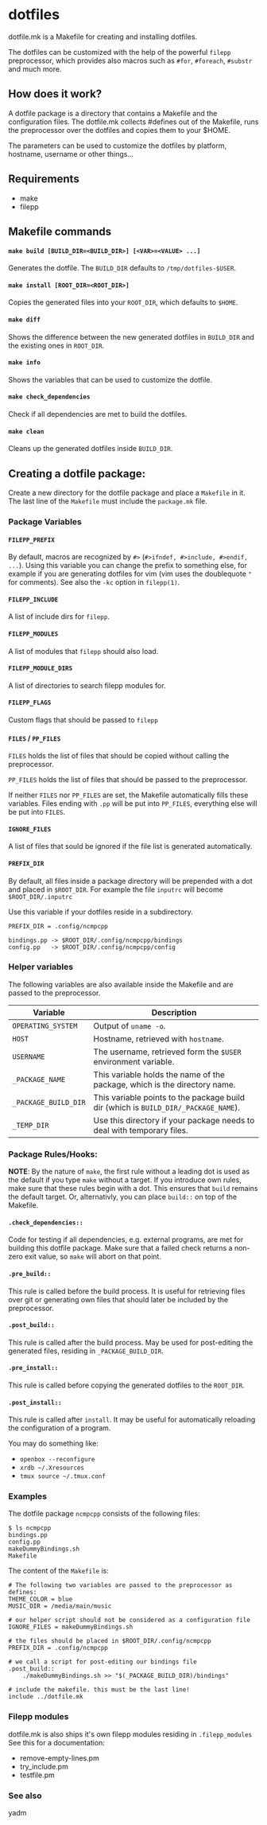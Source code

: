 # dotfiles

dotfile.mk is a Makefile for creating and installing dotfiles.

The dotfiles can be customized with the help of the powerful `filepp` preprocessor, which provides
also macros such as `#for`, `#foreach`, `#substr` and much more.

## How does it work?
A dotfile package is a directory that contains a Makefile and the configuration files.
The dotfile.mk collects #defines out of the Makefile, runs the preprocessor over the dotfiles and copies them to your $HOME.

The parameters can be used to customize the dotfiles by platform, hostname, username or other things...

## Requirements
- make
- filepp

## Makefile commands

#### `make build [BUILD_DIR=<BUILD_DIR>] [<VAR>=<VALUE> ...]`
Generates the dotfile. The `BUILD_DIR` defaults to `/tmp/dotfiles-$USER`.

#### `make install [ROOT_DIR=<ROOT_DIR>]`
Copies the generated files into your `ROOT_DIR`, which defaults to `$HOME`.

#### `make diff`
Shows the difference between the new generated dotfiles in `BUILD_DIR` and the existing ones in `ROOT_DIR`.

#### `make info`
Shows the variables that can be used to customize the dotfile.

#### `make check_dependencies`
Check if all dependencies are met to build the dotfiles.

#### `make clean`
Cleans up the generated dotfiles inside `BUILD_DIR`.

## Creating a dotfile package:

Create a new directory for the dotfile package and place a `Makefile` in it.
The last line of the `Makefile` must include the `package.mk` file.

### Package Variables

#### `FILEPP_PREFIX`
By default, macros are recognized by `#>` (`#>ifndef, #>include, #>endif, ...`).
Using this variable you can change the prefix to something else, for example
if you are generating dotfiles for vim (vim uses the doublequote `"` for comments).
See also the `-kc` option in `filepp(1)`.

#### `FILEPP_INCLUDE`
A list of include dirs for `filepp`.

#### `FILEPP_MODULES`
A list of modules that `filepp` should also load.

#### `FILEPP_MODULE_DIRS`
A list of directories to search filepp modules for.

#### `FILEPP_FLAGS`
Custom flags that should be passed to `filepp`

#### `FILES` / `PP_FILES`
`FILES` holds the list of files that should be copied without calling the preprocessor.

`PP_FILES` holds the list of files that should be passed to the preprocessor.

If neither `FILES` nor `PP_FILES` are set, the Makefile automatically fills these variables.
Files ending with `.pp` will be put into `PP_FILES`, everything else will be put into `FILES`.

#### `IGNORE_FILES`
A list of files that sould be ignored if the file list is generated automatically.

#### `PREFIX_DIR`
By default, all files inside a package directory will be prepended with a dot and placed in `$ROOT_DIR`.
For example the file `inputrc` will become `$ROOT_DIR/.inputrc`

Use this variable if your dotfiles reside in a subdirectory.

```
PREFIX_DIR = .config/ncmpcpp

bindings.pp -> $ROOT_DIR/.config/ncmpcpp/bindings
config.pp   -> $ROOT_DIR/.config/ncmpcpp/config
```

### Helper variables

The following variables are also available inside the Makefile and are passed to the preprocessor.

| Variable | Description |
| -------- | ----------- |
| `OPERATING_SYSTEM` | Output of `uname -o`. |
| `HOST` | Hostname, retrieved with `hostname`. |
| `USERNAME` | The username, retrieved form the `$USER` environment variable. |
| `_PACKAGE_NAME` | This variable holds the name of the package, which is the directory name. |
| `_PACKAGE_BUILD_DIR` | This variable points to the package build dir (which is `BUILD_DIR/_PACKAGE_NAME`). |
| `_TEMP_DIR` | Use this directory if your package needs to deal with temporary files. |

### Package Rules/Hooks:

**NOTE**: By the nature of `make`, the first rule without a leading dot is used as the default if you type `make` without a target.
If you introduce own rules, make sure that these rules begin with a dot. This ensures that `build` remains the default target.
Or, alternativly, you can place `build::` on top of the Makefile.

#### `.check_dependencies::`
Code for testing if all dependencies, e.g. external programs, are met
for building this dotfile package. Make sure that a failed check returns a non-zero exit value,
so `make` will abort on that point.

#### `.pre_build::`
This rule is called before the build process. It is useful for retrieving files over git
or generating own files that should later be included by the preprocessor.

#### `.post_build::`
This rule is called after the build process. 
May be used for post-editing the generated files, residing in `_PACKAGE_BUILD_DIR`.

#### `.pre_install::`
This rule is called before copying the generated dotfiles to the `ROOT_DIR`.

#### `.post_install::`
This rule is called after `install`. It may be useful for automatically reloading the configuration of a program.

You may do something like:
- `openbox --reconfigure`
- `xrdb ~/.Xresources`
- `tmux source ~/.tmux.conf`

### Examples

The dotfile package `ncmpcpp` consists of the following files:
```
$ ls ncmpcpp
bindings.pp
config.pp
makeDummyBindings.sh
Makefile
```

The content of the `Makefile` is:
```
# The following two variables are passed to the preprocessor as defines:
THEME_COLOR = blue
MUSIC_DIR = /media/main/music

# our helper script should not be considered as a configuration file
IGNORE_FILES = makeDummyBindings.sh

# the files should be placed in $ROOT_DIR/.config/ncmpcpp
PREFIX_DIR = .config/ncmpcpp

# we call a script for post-editing our bindings file
.post_build::
	./makeDummyBindings.sh >> "$(_PACKAGE_BUILD_DIR)/bindings"

# include the makefile. this must be the last line!
include ../dotfile.mk
```

### Filepp modules

dotfile.mk is also ships it's own filepp modules residing in `.filepp_modules`
See this for a documentation:
- remove-empty-lines.pm
- try\_include.pm
- testfile.pm

### See also
yadm
